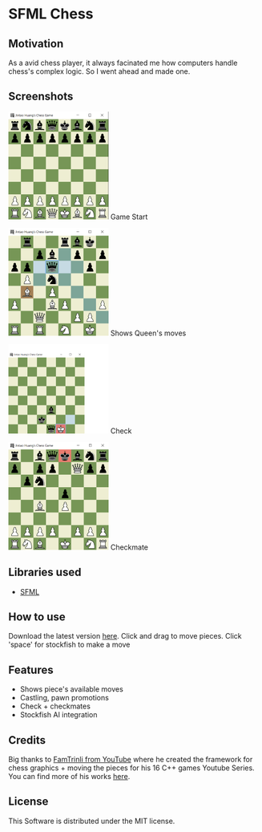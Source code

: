 # SFML Chess
## Motivation

As a avid chess player, it always facinated me how computers handle chess's complex logic. So I went ahead and made one.

## Screenshots

![Game start](images/screenshot1.png) 
Game Start

![Queen's available moves](images/screenshot2.png) 
Shows Queen's moves

![Check](images/screenshot3.png) 
Check

![Checkmate](images/screenshot5.png) 
Checkmate

## Libraries used

- [SFML](https://www.sfml-dev.org/index.php)

## How to use

Download the latest version [here](https://drive.google.com/file/d/1PWuYjgrx16Zi-d5LRXG32tMWPiPvAspX/view?usp=sharing). Click and drag to move pieces. Click 'space' for stockfish to make a move

## Features

- Shows piece's available moves
- Castling, pawn promotions
- Check + checkmates
- Stockfish AI integration

## Credits

Big thanks to [FamTrinli from YouTube](https://www.youtube.com/watch?v=_4EuZI8Q8cs&ab_channel=FamTrinli) where he created the framework for chess graphics + moving the pieces for his 16 C++ games Youtube Series. You can find more of his works [here](https://www.youtube.com/channel/UCC7qpnId5RIQruKDJOt2exw).

## License 

This Software is distributed under the MIT license.
